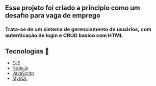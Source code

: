 ## Esse projeto foi criado a principio como um desafio para vaga de emprego

### Trata-se de um sistema de gerenciamento de usuários, com autenticação de login e CRUD basico com HTML

## Tecnologias 📱

- [EJS](https://ejs.co/)
- [NodeJs](https://nodejs.org/en)
- [JavaScript](https://developer.mozilla.org/en-US/docs/Web/JavaScript)
- [MySQL](https://dev.mysql.com/doc/)
